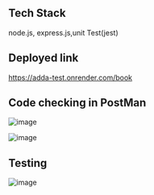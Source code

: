 
## Tech Stack
node.js, express.js,unit Test(jest)

## Deployed link
https://adda-test.onrender.com/book
## Code checking in PostMan
![image](https://github.com/kkalyankumar9/adda_test/assets/112814583/a39f5259-75cd-454c-8eee-5699da1925b0)

![image](https://github.com/kkalyankumar9/adda_test/assets/112814583/9d733a7d-7bbf-4c75-ad1c-7c4e5239f655)

## Testing
![image](https://github.com/kkalyankumar9/adda_test/assets/112814583/5fe93c04-886e-4033-9360-54f42d848df5)
